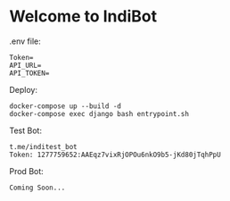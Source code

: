 # Welcome to IndiBot

.env file:

    Token=
    API_URL=
    API_TOKEN=
    
Deploy:
    
    docker-compose up --build -d
    docker-compose exec django bash entrypoint.sh
    
Test Bot:

    t.me/inditest_bot
    Token: 1277759652:AAEqz7vixRjOPOu6nkO9b5-jKd80jTqhPpU

Prod Bot:
    
    Coming Soon...
   
